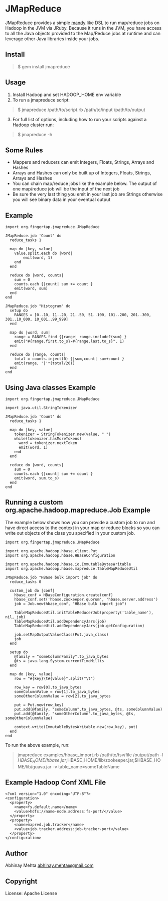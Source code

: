 JMapReduce
==========

JMapReduce provides a simple [mandy](http://github.com/forward/mandy "Mandy") like DSL to run map/reduce jobs on Hadoop in the JVM via JRuby. Because it runs in the JVM, you have access to all the Java objects provided to the Map/Reduce jobs at runtime and can leverage other Java libraries inside your jobs.

Install
-------

> $ gem install jmapreduce

Usage
-----

1. Install Hadoop and set HADOOP_HOME env variable
2. To run a jmapreduce script:
> $ jmapreduce /path/to/script.rb /path/to/input /path/to/output

3. For full list of options, including how to run your scripts against a Hadoop cluster run:
> $ jmapreduce -h

Some Rules
----------

* Mappers and reducers can emit Integers, Floats, Strings, Arrays and Hashes
* Arrays and Hashes can only be built up of Integers, Floats, Strings, Arrays and Hashes
* You can chain map/reduce jobs like the example below. The output of one map/reduce job will be the input of the next job
* Be sure the very last thing you emit in your last job are Strings otherwise you will see binary data in your eventual output

Example
-------
    
    import org.fingertap.jmapreduce.JMapReduce
    
    JMapReduce.job 'Count' do
      reduce_tasks 1
        
      map do |key, value|
        value.split.each do |word|
            emit(word, 1)
        end
      end
    
      reduce do |word, counts|
        sum = 0
        counts.each {|count| sum += count }
        emit(word, sum)
      end
    end
    
    JMapReduce.job "Histogram" do
      setup do
        RANGES = [0..10, 11..20, 21..50, 51..100, 101..200, 201..300, 301..10_000, 10_001..99_999]
      end
        
      map do |word, sum|
        range = RANGES.find {|range| range.include?(sum) }
        emit("#{range.first.to_s}-#{range.last.to_s}", 1)
      end
        
      reduce do |range, counts|
        total = counts.inject(0) {|sum,count| sum+count }
        emit(range, '|'*(total/20))
      end
    end
    
Using Java classes Example 
--------------------------
    
    import org.fingertap.jmapreduce.JMapReduce
    
    import java.util.StringTokenizer
    
    JMapReduce.job 'Count' do
      reduce_tasks 1
        
      map do |key, value|
        tokenizer = StringTokenizer.new(value, " ")
        while(tokenizer.hasMoreTokens)
          word = tokenizer.nextToken
          emit(word, 1)
        end
      end
    
      reduce do |word, counts|
        sum = 0
        counts.each {|count| sum += count }
        emit(word, sum.to_s)
      end
    end
    
Running a custom org.apache.hadoop.mapreduce.Job Example
--------------------------------------------------------

The example below shows how you can provide a custom job to run and have direct access to the context in your map or reduce blocks so you can write out objects of the class you specified in your custom job.
    
    import org.fingertap.jmapreduce.JMapReduce
    
    import org.apache.hadoop.hbase.client.Put
    import org.apache.hadoop.hbase.HBaseConfiguration
    
    import org.apache.hadoop.hbase.io.ImmutableBytesWritable
    import org.apache.hadoop.hbase.mapreduce.TableMapReduceUtil
    
    JMapReduce.job "HBase bulk import job" do
      reduce_tasks 0
      
      custom_job do |conf|
        hbase_conf = HBaseConfiguration.create(conf)
        hbase_conf.set('hbase.zookeeper.quorum', 'hbase.server.address')
        job = Job.new(hbase_conf, "HBase bulk import job")
        
        TableMapReduceUtil.initTableReducerJob(property('table_name'), nil, job)
        TableMapReduceUtil.addDependencyJars(job)
        TableMapReduceUtil.addDependencyJars(job.getConfiguration)
        
        job.setMapOutputValueClass(Put.java_class)
        job
      end
      
      setup do
        @family = "someColumnFamily".to_java_bytes
        @ts = java.lang.System.currentTimeMillis
      end
      
      map do |key, value|
        row = "#{key}\t#{value}".split("\t")
        
        row_key = row[0].to_java_bytes
        someColumnValue = row[1].to_java_bytes
        someOtherColumnValue = row[2].to_java_bytes
        
        put = Put.new(row_key)
        put.add(@family, "someColumn".to_java_bytes, @ts, someColumnValue)
        put.add(@family, "someOtherColumn".to_java_bytes, @ts, someOtherColumnValue)
        
        context.write(ImmutableBytesWritable.new(row_key), put)
      end
    end
    
To run the above example, run:
> jmapreduce examples/hbase_import.rb /path/to/tsv/file /output/path -l $HBASE_HOME/hbase.jar,$HBASE_HOME/lib/zookeeper.jar,$HBASE_HOME/lib/guava.jar -v table_name=someTableName

Example Hadoop Conf XML File
----------------------------

    <?xml version="1.0" encoding="UTF-8"?>
    <configuration>
      <property>
        <name>fs.default.name</name>
        <value>hdfs://name-node.address:fs-port/</value>
      </property>
      <property>
        <name>mapred.job.tracker</name>
        <value>job.tracker.address:job-tracker-port</value>
      </property>
    </configuration>

Author
-------

Abhinay Mehta <abhinay.mehta@gmail.com>

Copyright
---------

License: Apache License